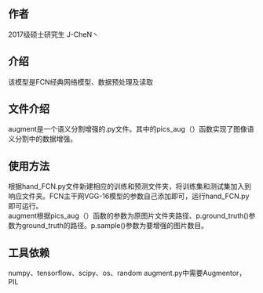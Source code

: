 ## 作者
2017级硕士研究生 J-CheN丶 

## 介绍
该模型是FCN经典网络模型、数据预处理及读取

## 文件介绍
augment是一个语义分割增强的.py文件。其中的pics_aug（）函数实现了图像语义分割中的数据增强。
## 使用方法
根据hand_FCN.py文件新建相应的训练和预测文件夹，将训练集和测试集加入到响应文件夹。FCN主干网VGG-16模型的参数自己添加即可，运行hand_FCN.py即可运行。  
augment根据pics_aug（）函数的参数为原图片文件夹路径、p.ground_truth()参数为ground_truth的路径。p.sample()参数为要增强的图片数目。
## 工具依赖
numpy、tensorflow、scipy、os、random
augment.py中需要Augmentor，PIL
